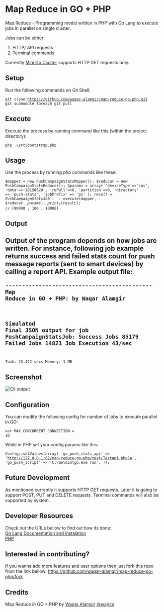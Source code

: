 # Map Reduce in GO + PHP
Map Reduce - Programming model written in PHP with Go Lang to execute jobs in parallel on single cluster.

Jobs can be either:<br/>
1. HTTP/ API requests<br/>
2. Terminal commands<br/>

Currently [Mini Go Cluster](https://github.com/waqar-alamgir/mini-go-cluster) supports HTTP GET requests only.


## Setup
Run the following commands on Git Shell:
<br/><pre><code>git clone https://github.com/waqar-alamgir/map-reduce-go-php.git
git submodule foreach git pull</code></pre>


## Execute
Execute the process by running command like this (within the project directory):
<br/><pre><code>php .\src\bootstrap.php</code></pre>


## Usage
Use the process by running php commands like these:
<br/><pre><code>$mapper = new PushCampaignStatsMapper();
$reducer = new PushCampaignStatsReducer();
$params = array(
    'deviceType'=>'ios',
    'date'=>'20150629',
    'rePull'=>0,
    'partition'=>0,
    'directory' => 'push-stats',
    'jobPrefix' => 'ps'
);
$result = PushCampaignStatsJob::execute($mapper, $reducer, $params);
print_r($result); // [99900 , 100 , 10000]</code></pre>


## Output
Output of the program depends on how jobs are written.
For instance, following job example returns success and failed stats count for push message reports (sent to smart devices) by calling a report API.
Example output file:
<br/><pre><code>--------------------------------------------
Map Reduce in GO + PHP:
by Waqar Alamgir
--------------------------------------------
Simulated Final JSON output for job PushCampaignStatsJob:
Success Jobs  85179
Failed Jobs   14821
Job Execution 43/sec
--------------------------------------------
Took: 23.422 secs Memory: 1 MB</code></pre>


## Screenshot
![Cli output](https://raw.github.com/waqar-alamgir/map-reduce-go-php/master/screenshot/image.png)


## Configuration
You can modify the following config for number of jobs to execute parallel in GO:
<br/><pre><code>var MAX_CONCURRENT_CONNECTION = 10</code></pre>

While in PHP set your config params like this:
<br/><pre><code>Config::setValues(array(
    'go_push_stats_api' => 'http://127.0.0.1:82/map-reduce-go-php/test/TestApi.php?a',
    'go_push_script' => 'C:\\Go\\bin\\go.exe run',
));</code></pre>


## Future Development
As mentioned currently it supports HTTP GET requests. Later it is going to support POST, PUT and DELETE requests.
Terminal commands will also be supported by system.


## Developer Resources
Check out the URLs bellow to find out how its done:<br/>
[Go Lang Documentation and instalation](http://golang.org/)<br/>
[PHP](http://php.net/)<br/>


## Interested in contributing?
If you wanna add more features and user options then just fork this repo from the link bellow:
https://github.com/waqar-alamgir/map-reduce-go-php/fork


## Credits
Map Reduce in GO + PHP by [Waqar Alamgir](http://waqaralamgir.tk) [@wajrcs](http://www.twitter.com/wajrcs)